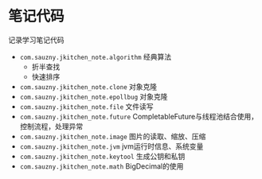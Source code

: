 # 笔记代码

记录学习笔记代码

- `com.sauzny.jkitchen_note.algorithm` 经典算法
  - 折半查找
  - 快速排序
- `com.sauzny.jkitchen_note.clone` 对象克隆
- `com.sauzny.jkitchen_note.epollbug` 对象克隆
- `com.sauzny.jkitchen_note.file` 文件读写
- `com.sauzny.jkitchen_note.future` CompletableFuture与线程池结合使用，控制流程，处理异常
- `com.sauzny.jkitchen_note.image` 图片的读取、缩放、压缩
- `com.sauzny.jkitchen_note.jvm` jvm运行时信息、系统变量
- `com.sauzny.jkitchen_note.keytool` 生成公钥和私钥
- `com.sauzny.jkitchen_note.math` BigDecimal的使用

